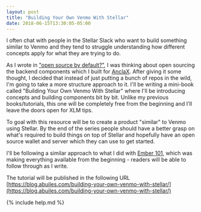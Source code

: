 ```yaml
---
layout: post
title: "Building Your Own Venmo With Stellar"
date: 2018-06-15T13:30:05-05:00
---
```

I often chat with people in the Stellar Slack who want to build something similar to Venmo and they tend to struggle understanding how different concepts apply for what they are trying to do.

As I wrote in ["open source by default?"](/blog/2018/05/28/open-source-by-default/), I was thinking about open sourcing the backend components which I built for [AnclaX](http://anclax.com/). After giving it some thought, I decided that instead of just putting a bunch of repos in the wild, I'm going to take a more structure approach to it. I'll be writing a mini-book called "Building Your Own Venmo With Stellar" where I'll be introducing concepts and building components bit by bit. Unlike my previous books/tutorials, this one will be completely free from the beginning and I'll leave the doors open for XLM tips.

To goal with this resource will be to create a product "similar" to Venmo using Stellar. By the end of the series people should have a better grasp on what's required to build things on top of Stellar and hopefully have an open source wallet and server which they can use to get started.

I'll be following a similar approach to what I did with [Ember 101](https://leanpub.com/ember-cli-101), which was making everything available from the beginning - readers will be able to follow through as I write.

The tutorial will be published in the following URL [https://blog.abuiles.com/building-your-own-venmo-with-stellar/](https://blog.abuiles.com/building-your-own-venmo-with-stellar/)

{% include help.md %}
